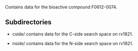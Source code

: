 Contains data for the bioactive compound F0612-0074.

## Subdirectories

- cside/ contains data for the C-side search space on rv1821.

- nside/ contains data for the N-side search space on rv1821.

